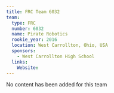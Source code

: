 ```yaml
---
title: FRC Team 6032
team:
  type: FRC
  number: 6032
  name: Pirate Robotics
  rookie_year: 2016
  location: West Carrollton, Ohio, USA
  sponsors:
    - West Carrollton High School
  links:
    Website: 
---
```

No content has been added for this team